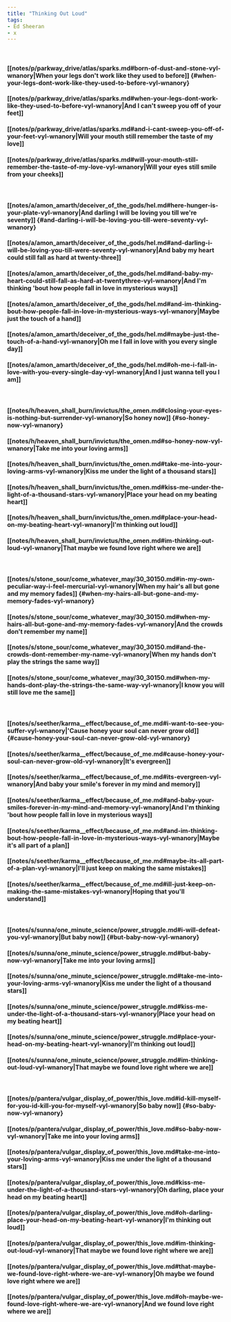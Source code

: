 ```yaml
---
title: "Thinking Out Loud"
tags:
- Ed Sheeran
- x
---
```

&nbsp;
#### [[notes/p/parkway_drive/atlas/sparks.md#born-of-dust-and-stone-vyl-wnanory|When your legs don't work like they used to before]] {#when-your-legs-dont-work-like-they-used-to-before-vyl-wnanory}
#### [[notes/p/parkway_drive/atlas/sparks.md#when-your-legs-dont-work-like-they-used-to-before-vyl-wnanory|And I can't sweep you off of your feet]]
#### [[notes/p/parkway_drive/atlas/sparks.md#and-i-cant-sweep-you-off-of-your-feet-vyl-wnanory|Will your mouth still remember the taste of my love]]
#### [[notes/p/parkway_drive/atlas/sparks.md#will-your-mouth-still-remember-the-taste-of-my-love-vyl-wnanory|Will your eyes still smile from your cheeks]]
&nbsp;
#### [[notes/a/amon_amarth/deceiver_of_the_gods/hel.md#here-hunger-is-your-plate-vyl-wnanory|And darling I will be loving you till we're seventy]] {#and-darling-i-will-be-loving-you-till-were-seventy-vyl-wnanory}
#### [[notes/a/amon_amarth/deceiver_of_the_gods/hel.md#and-darling-i-will-be-loving-you-till-were-seventy-vyl-wnanory|And baby my heart could still fall as hard at twenty-three]]
#### [[notes/a/amon_amarth/deceiver_of_the_gods/hel.md#and-baby-my-heart-could-still-fall-as-hard-at-twentythree-vyl-wnanory|And I'm thinking 'bout how people fall in love in mysterious ways]]
#### [[notes/a/amon_amarth/deceiver_of_the_gods/hel.md#and-im-thinking-bout-how-people-fall-in-love-in-mysterious-ways-vyl-wnanory|Maybe just the touch of a hand]]
#### [[notes/a/amon_amarth/deceiver_of_the_gods/hel.md#maybe-just-the-touch-of-a-hand-vyl-wnanory|Oh me I fall in love with you every single day]]
#### [[notes/a/amon_amarth/deceiver_of_the_gods/hel.md#oh-me-i-fall-in-love-with-you-every-single-day-vyl-wnanory|And I just wanna tell you I am]]
&nbsp;
#### [[notes/h/heaven_shall_burn/invictus/the_omen.md#closing-your-eyes-is-nothing-but-surrender-vyl-wnanory|So honey now]] {#so-honey-now-vyl-wnanory}
#### [[notes/h/heaven_shall_burn/invictus/the_omen.md#so-honey-now-vyl-wnanory|Take me into your loving arms]]
#### [[notes/h/heaven_shall_burn/invictus/the_omen.md#take-me-into-your-loving-arms-vyl-wnanory|Kiss me under the light of a thousand stars]]
#### [[notes/h/heaven_shall_burn/invictus/the_omen.md#kiss-me-under-the-light-of-a-thousand-stars-vyl-wnanory|Place your head on my beating heart]]
#### [[notes/h/heaven_shall_burn/invictus/the_omen.md#place-your-head-on-my-beating-heart-vyl-wnanory|I'm thinking out loud]]
#### [[notes/h/heaven_shall_burn/invictus/the_omen.md#im-thinking-out-loud-vyl-wnanory|That maybe we found love right where we are]]
&nbsp;
#### [[notes/s/stone_sour/come_whatever_may/30_30150.md#in-my-own-peculiar-way-i-feel-mercurial-vyl-wnanory|When my hair's all but gone and my memory fades]] {#when-my-hairs-all-but-gone-and-my-memory-fades-vyl-wnanory}
#### [[notes/s/stone_sour/come_whatever_may/30_30150.md#when-my-hairs-all-but-gone-and-my-memory-fades-vyl-wnanory|And the crowds don't remember my name]]
#### [[notes/s/stone_sour/come_whatever_may/30_30150.md#and-the-crowds-dont-remember-my-name-vyl-wnanory|When my hands don't play the strings the same way]]
#### [[notes/s/stone_sour/come_whatever_may/30_30150.md#when-my-hands-dont-play-the-strings-the-same-way-vyl-wnanory|I know you will still love me the same]]
&nbsp;
#### [[notes/s/seether/karma__effect/because_of_me.md#i-want-to-see-you-suffer-vyl-wnanory|'Cause honey your soul can never grow old]] {#cause-honey-your-soul-can-never-grow-old-vyl-wnanory}
#### [[notes/s/seether/karma__effect/because_of_me.md#cause-honey-your-soul-can-never-grow-old-vyl-wnanory|It's evergreen]]
#### [[notes/s/seether/karma__effect/because_of_me.md#its-evergreen-vyl-wnanory|And baby your smile's forever in my mind and memory]]
#### [[notes/s/seether/karma__effect/because_of_me.md#and-baby-your-smiles-forever-in-my-mind-and-memory-vyl-wnanory|And I'm thinking 'bout how people fall in love in mysterious ways]]
#### [[notes/s/seether/karma__effect/because_of_me.md#and-im-thinking-bout-how-people-fall-in-love-in-mysterious-ways-vyl-wnanory|Maybe it's all part of a plan]]
#### [[notes/s/seether/karma__effect/because_of_me.md#maybe-its-all-part-of-a-plan-vyl-wnanory|I'll just keep on making the same mistakes]]
#### [[notes/s/seether/karma__effect/because_of_me.md#ill-just-keep-on-making-the-same-mistakes-vyl-wnanory|Hoping that you'll understand]]
&nbsp;
#### [[notes/s/sunna/one_minute_science/power_struggle.md#i-will-defeat-you-vyl-wnanory|But baby now]] {#but-baby-now-vyl-wnanory}
#### [[notes/s/sunna/one_minute_science/power_struggle.md#but-baby-now-vyl-wnanory|Take me into your loving arms]]
#### [[notes/s/sunna/one_minute_science/power_struggle.md#take-me-into-your-loving-arms-vyl-wnanory|Kiss me under the light of a thousand stars]]
#### [[notes/s/sunna/one_minute_science/power_struggle.md#kiss-me-under-the-light-of-a-thousand-stars-vyl-wnanory|Place your head on my beating heart]]
#### [[notes/s/sunna/one_minute_science/power_struggle.md#place-your-head-on-my-beating-heart-vyl-wnanory|I'm thinking out loud]]
#### [[notes/s/sunna/one_minute_science/power_struggle.md#im-thinking-out-loud-vyl-wnanory|That maybe we found love right where we are]]
&nbsp;
#### [[notes/p/pantera/vulgar_display_of_power/this_love.md#id-kill-myself-for-you-id-kill-you-for-myself-vyl-wnanory|So baby now]] {#so-baby-now-vyl-wnanory}
#### [[notes/p/pantera/vulgar_display_of_power/this_love.md#so-baby-now-vyl-wnanory|Take me into your loving arms]]
#### [[notes/p/pantera/vulgar_display_of_power/this_love.md#take-me-into-your-loving-arms-vyl-wnanory|Kiss me under the light of a thousand stars]]
#### [[notes/p/pantera/vulgar_display_of_power/this_love.md#kiss-me-under-the-light-of-a-thousand-stars-vyl-wnanory|Oh darling, place your head on my beating heart]]
#### [[notes/p/pantera/vulgar_display_of_power/this_love.md#oh-darling-place-your-head-on-my-beating-heart-vyl-wnanory|I'm thinking out loud]]
#### [[notes/p/pantera/vulgar_display_of_power/this_love.md#im-thinking-out-loud-vyl-wnanory|That maybe we found love right where we are]]
#### [[notes/p/pantera/vulgar_display_of_power/this_love.md#that-maybe-we-found-love-right-where-we-are-vyl-wnanory|Oh maybe we found love right where we are]]
#### [[notes/p/pantera/vulgar_display_of_power/this_love.md#oh-maybe-we-found-love-right-where-we-are-vyl-wnanory|And we found love right where we are]]
